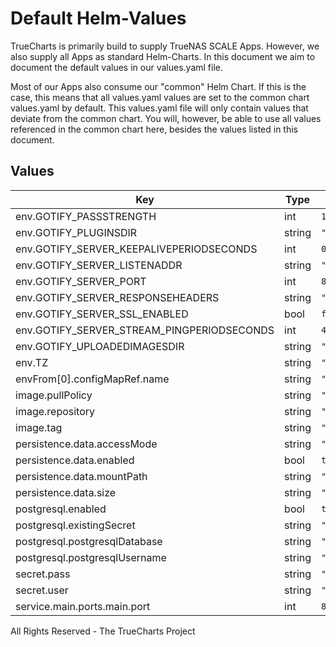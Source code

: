 # Default Helm-Values

TrueCharts is primarily build to supply TrueNAS SCALE Apps.
However, we also supply all Apps as standard Helm-Charts. In this document we aim to document the default values in our values.yaml file.

Most of our Apps also consume our "common" Helm Chart.
If this is the case, this means that all values.yaml values are set to the common chart values.yaml by default. This values.yaml file will only contain values that deviate from the common chart.
You will, however, be able to use all values referenced in the common chart here, besides the values listed in this document.

## Values

| Key | Type | Default | Description |
|-----|------|---------|-------------|
| env.GOTIFY_PASSSTRENGTH | int | `10` |  |
| env.GOTIFY_PLUGINSDIR | string | `"data/plugins"` |  |
| env.GOTIFY_SERVER_KEEPALIVEPERIODSECONDS | int | `0` |  |
| env.GOTIFY_SERVER_LISTENADDR | string | `""` |  |
| env.GOTIFY_SERVER_PORT | int | `8080` |  |
| env.GOTIFY_SERVER_RESPONSEHEADERS | string | `"X-Custom-Header: \"custom value\""` |  |
| env.GOTIFY_SERVER_SSL_ENABLED | bool | `false` |  |
| env.GOTIFY_SERVER_STREAM_PINGPERIODSECONDS | int | `45` |  |
| env.GOTIFY_UPLOADEDIMAGESDIR | string | `"data/images"` |  |
| env.TZ | string | `"America/Los_Angeles"` |  |
| envFrom[0].configMapRef.name | string | `"gotifyenv"` |  |
| image.pullPolicy | string | `"IfNotPresent"` |  |
| image.repository | string | `"gotify/server"` |  |
| image.tag | string | `"2.1.0@sha256:57aa2aabac035c16118f625dd6d3d2c3ca421b43b28cb27512f3212193d65771"` |  |
| persistence.data.accessMode | string | `"ReadWriteOnce"` |  |
| persistence.data.enabled | bool | `true` |  |
| persistence.data.mountPath | string | `"/app/data"` |  |
| persistence.data.size | string | `"1Gi"` |  |
| postgresql.enabled | bool | `true` |  |
| postgresql.existingSecret | string | `"dbcreds"` |  |
| postgresql.postgresqlDatabase | string | `"gotify"` |  |
| postgresql.postgresqlUsername | string | `"gotify"` |  |
| secret.pass | string | `"admin"` |  |
| secret.user | string | `"admin"` |  |
| service.main.ports.main.port | int | `8080` |  |

All Rights Reserved - The TrueCharts Project

